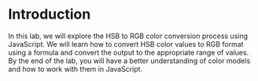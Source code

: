 # Introduction

In this lab, we will explore the HSB to RGB color conversion process using JavaScript. We will learn how to convert HSB color values to RGB format using a formula and convert the output to the appropriate range of values. By the end of the lab, you will have a better understanding of color models and how to work with them in JavaScript.
